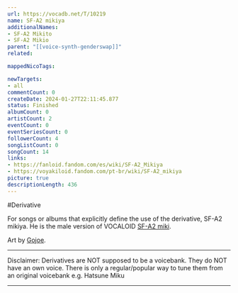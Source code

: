 ```yaml
---
url: https://vocadb.net/T/10219
name: SF-A2 mikiya
additionalNames: 
- SF-A2 Mikito
- SF-A2 Mikio
parent: "[[voice-synth-genderswap]]"
related:

mappedNicoTags:

newTargets:
- all
commentCount: 0
createDate: 2024-01-27T22:11:45.877
status: Finished
albumCount: 0
artistCount: 2
eventCount: 0
eventSeriesCount: 0
followerCount: 4
songListCount: 0
songCount: 14
links: 
- https://fanloid.fandom.com/es/wiki/SF-A2_Mikiya
- https://voyakiloid.fandom.com/pt-br/wiki/SF-A2_mikiya
picture: true
descriptionLength: 436
---
```


#Derivative

For songs or albums that explicitly define the use of the derivative, SF-A2 mikiya. He is the male version of VOCALOID [SF-A2 miki](https://vocadb.net/Ar/146).

Art by [Gojoe](http://www.pixiv.net/member_illust.php?mode=medium&illust_id=7545256).

___
Disclaimer:
Derivatives are NOT supposed to be a voicebank. They do NOT have an own voice. There is only a regular/popular way to tune them from an original voicebank e.g. Hatsune Miku

---

